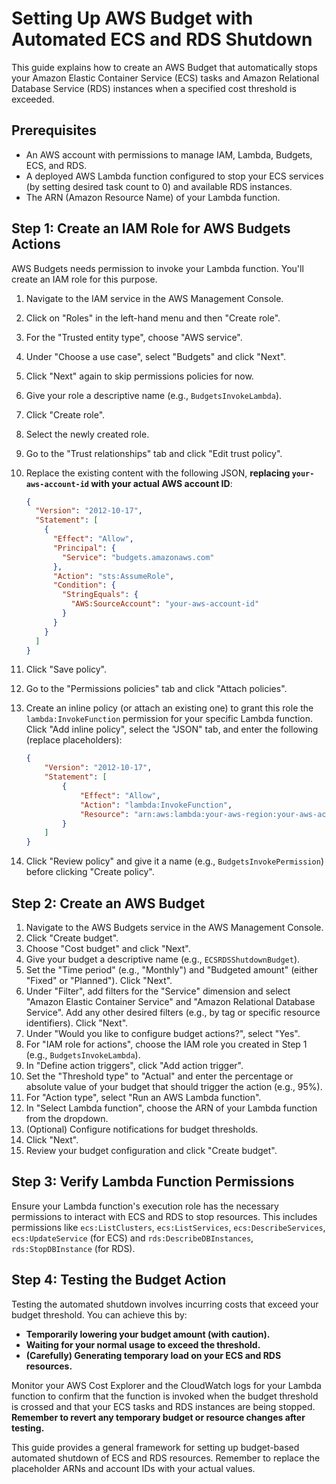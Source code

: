 # Setting Up AWS Budget with Automated ECS and RDS Shutdown

This guide explains how to create an AWS Budget that automatically stops your Amazon Elastic Container Service (ECS) tasks and Amazon Relational Database Service (RDS) instances when a specified cost threshold is exceeded.

## Prerequisites

* An AWS account with permissions to manage IAM, Lambda, Budgets, ECS, and RDS.
* A deployed AWS Lambda function configured to stop your ECS services (by setting desired task count to 0) and available RDS instances.
* The ARN (Amazon Resource Name) of your Lambda function.

## Step 1: Create an IAM Role for AWS Budgets Actions

AWS Budgets needs permission to invoke your Lambda function. You'll create an IAM role for this purpose.

1.  Navigate to the IAM service in the AWS Management Console.
2.  Click on "Roles" in the left-hand menu and then "Create role".
3.  For the "Trusted entity type", choose "AWS service".
4.  Under "Choose a use case", select "Budgets" and click "Next".
5.  Click "Next" again to skip permissions policies for now.
6.  Give your role a descriptive name (e.g., `BudgetsInvokeLambda`).
7.  Click "Create role".
8.  Select the newly created role.
9.  Go to the "Trust relationships" tab and click "Edit trust policy".
10. Replace the existing content with the following JSON, **replacing `your-aws-account-id` with your actual AWS account ID**:

    ```json
    {
      "Version": "2012-10-17",
      "Statement": [
        {
          "Effect": "Allow",
          "Principal": {
            "Service": "budgets.amazonaws.com"
          },
          "Action": "sts:AssumeRole",
          "Condition": {
            "StringEquals": {
              "AWS:SourceAccount": "your-aws-account-id"
            }
          }
        }
      ]
    }
    ```

11. Click "Save policy".
12. Go to the "Permissions policies" tab and click "Attach policies".
13. Create an inline policy (or attach an existing one) to grant this role the `lambda:InvokeFunction` permission for your specific Lambda function. Click "Add inline policy", select the "JSON" tab, and enter the following (replace placeholders):

    ```json
    {
        "Version": "2012-10-17",
        "Statement": [
            {
                "Effect": "Allow",
                "Action": "lambda:InvokeFunction",
                "Resource": "arn:aws:lambda:your-aws-region:your-aws-account-id:function:your-lambda-function-name"
            }
        ]
    }
    ```

14. Click "Review policy" and give it a name (e.g., `BudgetsInvokePermission`) before clicking "Create policy".

## Step 2: Create an AWS Budget

1.  Navigate to the AWS Budgets service in the AWS Management Console.
2.  Click "Create budget".
3.  Choose "Cost budget" and click "Next".
4.  Give your budget a descriptive name (e.g., `ECSRDSShutdownBudget`).
5.  Set the "Time period" (e.g., "Monthly") and "Budgeted amount" (either "Fixed" or "Planned"). Click "Next".
6.  Under "Filter", add filters for the "Service" dimension and select "Amazon Elastic Container Service" and "Amazon Relational Database Service". Add any other desired filters (e.g., by tag or specific resource identifiers). Click "Next".
7.  Under "Would you like to configure budget actions?", select "Yes".
8.  For "IAM role for actions", choose the IAM role you created in Step 1 (e.g., `BudgetsInvokeLambda`).
9.  In "Define action triggers", click "Add action trigger".
10. Set the "Threshold type" to "Actual" and enter the percentage or absolute value of your budget that should trigger the action (e.g., 95%).
11. For "Action type", select "Run an AWS Lambda function".
12. In "Select Lambda function", choose the ARN of your Lambda function from the dropdown.
13. (Optional) Configure notifications for budget thresholds.
14. Click "Next".
15. Review your budget configuration and click "Create budget".

## Step 3: Verify Lambda Function Permissions

Ensure your Lambda function's execution role has the necessary permissions to interact with ECS and RDS to stop resources. This includes permissions like `ecs:ListClusters`, `ecs:ListServices`, `ecs:DescribeServices`, `ecs:UpdateService` (for ECS) and `rds:DescribeDBInstances`, `rds:StopDBInstance` (for RDS).

## Step 4: Testing the Budget Action

Testing the automated shutdown involves incurring costs that exceed your budget threshold. You can achieve this by:

* **Temporarily lowering your budget amount (with caution).**
* **Waiting for your normal usage to exceed the threshold.**
* **(Carefully) Generating temporary load on your ECS and RDS resources.**

Monitor your AWS Cost Explorer and the CloudWatch logs for your Lambda function to confirm that the function is invoked when the budget threshold is crossed and that your ECS tasks and RDS instances are being stopped. **Remember to revert any temporary budget or resource changes after testing.**

This guide provides a general framework for setting up budget-based automated shutdown of ECS and RDS resources. Remember to replace the placeholder ARNs and account IDs with your actual values.

